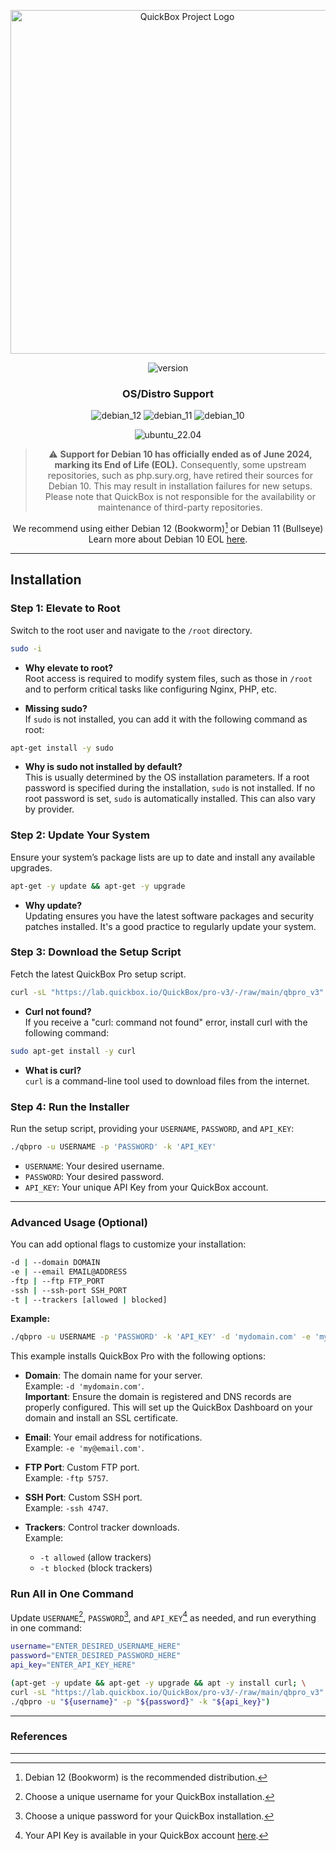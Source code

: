 <div align="center">

[<img width="550" src="https://quickbox.io/files/2018/12/qb_logo_original.png" alt="QuickBox Project Logo">](https://quickbox.io)

![version](https://badgen.net/badge/version/3.1.3.4473/blue)

### OS/Distro Support

![debian_12](https://badgen.net/badge/Debian%2012/passing/green) ![debian_11](https://badgen.net/badge/Debian%2011/passing/green) ![debian_10](https://badgen.net/badge/Debian%2010/EOL/black)

![ubuntu_22.04](https://badgen.net/badge/Ubuntu%2022.04/passing/green)

> :warning: **Support for Debian 10 has officially ended as of June 2024, marking its End of Life (EOL).**
> Consequently, some upstream repositories, such as php.sury.org, have retired their sources for Debian 10.
> This may result in installation failures for new setups.
> Please note that QuickBox is not responsible for the availability or maintenance of third-party repositories.

We recommend using either Debian 12 (Bookworm)[^1] or Debian 11 (Bullseye)
Learn more about Debian 10 EOL [here](https://wiki.debian.org/LTS).

</div>

---

## Installation

### Step 1: Elevate to Root

Switch to the root user and navigate to the `/root` directory.

```bash
sudo -i
```

- **Why elevate to root?**  
  Root access is required to modify system files, such as those in `/root` and to perform critical tasks like configuring Nginx, PHP, etc.

- **Missing sudo?**  
  If `sudo` is not installed, you can add it with the following command as root:

```bash
apt-get install -y sudo
```

  - **Why is sudo not installed by default?**  
    This is usually determined by the OS installation parameters. If a root password is specified during the installation, `sudo` is not installed. If no root password is set, `sudo` is automatically installed. This can also vary by provider.

### Step 2: Update Your System

Ensure your system’s package lists are up to date and install any available upgrades.

```bash
apt-get -y update && apt-get -y upgrade
```

- **Why update?**  
  Updating ensures you have the latest software packages and security patches installed. It's a good practice to regularly update your system.

### Step 3: Download the Setup Script

Fetch the latest QuickBox Pro setup script.

```bash
curl -sL "https://lab.quickbox.io/QuickBox/pro-v3/-/raw/main/qbpro_v3" > qbpro && chmod +x qbpro
```

- **Curl not found?**  
  If you receive a "curl: command not found" error, install curl with the following command:

```bash
sudo apt-get install -y curl
```

- **What is curl?**  
  `curl` is a command-line tool used to download files from the internet.

### Step 4: Run the Installer

Run the setup script, providing your `USERNAME`, `PASSWORD`, and `API_KEY`:

```bash
./qbpro -u USERNAME -p 'PASSWORD' -k 'API_KEY'
```

- `USERNAME`: Your desired username.
- `PASSWORD`: Your desired password.
- `API_KEY`: Your unique API Key from your QuickBox account.

---

### Advanced Usage (Optional)

You can add optional flags to customize your installation:

```bash
-d | --domain DOMAIN
-e | --email EMAIL@ADDRESS
-ftp | --ftp FTP_PORT
-ssh | --ssh-port SSH_PORT
-t | --trackers [allowed | blocked]
```

**Example:**

```bash
./qbpro -u USERNAME -p 'PASSWORD' -k 'API_KEY' -d 'mydomain.com' -e 'my@email.com' -ftp 5757 -ssh 4747 -t blocked
```

This example installs QuickBox Pro with the following options:

- **Domain**: The domain name for your server.  
    Example: `-d 'mydomain.com'`.  
    **Important**: Ensure the domain is registered and DNS records are properly configured. This will set up the QuickBox Dashboard on your domain and install an SSL certificate.
  
- **Email**: Your email address for notifications.  
    Example: `-e 'my@email.com'`.
  
- **FTP Port**: Custom FTP port.  
    Example: `-ftp 5757`.
  
- **SSH Port**: Custom SSH port.  
    Example: `-ssh 4747`.
  
- **Trackers**: Control tracker downloads.  
    Example:  
    - `-t allowed` (allow trackers)  
    - `-t blocked` (block trackers)

### Run All in One Command

Update `USERNAME`[^2], `PASSWORD`[^3], and `API_KEY`[^4] as needed, and run everything in one command:

```bash
username="ENTER_DESIRED_USERNAME_HERE"
password="ENTER_DESIRED_PASSWORD_HERE"
api_key="ENTER_API_KEY_HERE"

(apt-get -y update && apt-get -y upgrade && apt -y install curl; \
curl -sL "https://lab.quickbox.io/QuickBox/pro-v3/-/raw/main/qbpro_v3" > qbpro && chmod +x qbpro; \
./qbpro -u "${username}" -p "${password}" -k "${api_key}")
```

---

### References

[^1]: Debian 12 (Bookworm) is the recommended distribution.
[^2]: Choose a unique username for your QuickBox installation.
[^3]: Choose a unique password for your QuickBox installation.
[^4]: Your API Key is available in your QuickBox account [here](https://quickbox.io/my-account/api-keys).

---
